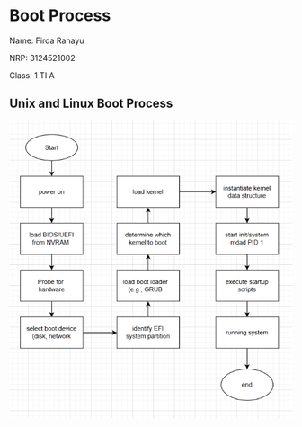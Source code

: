 # Boot Process

Name: Firda Rahayu

NRP: 3124521002

Class: 1 TI A

## Unix and Linux Boot Process

![Gambar teks editor VS Code](flowchart.png)
